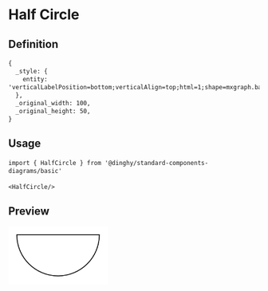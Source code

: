 # Half Circle

## Definition

```
{
  _style: { 
    entity: 'verticalLabelPosition=bottom;verticalAlign=top;html=1;shape=mxgraph.basic.half_circle',
  },
  _original_width: 100,
  _original_height: 50,
}
```

## Usage

```
import { HalfCircle } from '@dinghy/standard-components-diagrams/basic'

<HalfCircle/>
```

## Preview

<img src="./half-circle.png" width="200"/>
